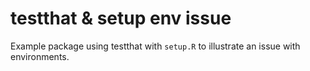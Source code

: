 # testthat & setup env issue

Example package using testthat with `setup.R` to illustrate an issue with environments.